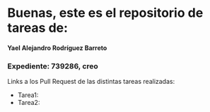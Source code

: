 # Buenas, este es el repositorio de tareas de:

#### Yael Alejandro Rodríguez Barreto
### Expediente: 739286, creo

Links a los Pull Request de las distintas tareas realizadas:
- Tarea1:
- Tarea2: 

